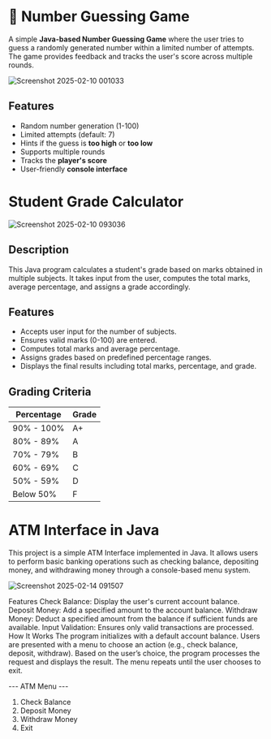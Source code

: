 # 🎯 Number Guessing Game

A simple **Java-based Number Guessing Game** where the user tries to guess a randomly generated number within a limited number of attempts. The game provides feedback and tracks the user's score across multiple rounds.

![Screenshot 2025-02-10 001033](https://github.com/user-attachments/assets/b2124905-4dff-4c38-bbff-8cc181fb0faf)


## Features
- Random number generation (1-100)  
- Limited attempts (default: 7)  
- Hints if the guess is **too high** or **too low**  
- Supports multiple rounds  
- Tracks the **player's score**  
- User-friendly **console interface** 


# Student Grade Calculator

![Screenshot 2025-02-10 093036](https://github.com/user-attachments/assets/478cd33a-026c-4ffb-a181-9134dbf9cd9d)


## Description
This Java program calculates a student's grade based on marks obtained in multiple subjects. It takes input from the user, computes the total marks, average percentage, and assigns a grade accordingly.

## Features
- Accepts user input for the number of subjects.
- Ensures valid marks (0-100) are entered.
- Computes total marks and average percentage.
- Assigns grades based on predefined percentage ranges.
- Displays the final results including total marks, percentage, and grade.


## Grading Criteria
| Percentage | Grade |
|------------|-------|
| 90% - 100% | A+    |
| 80% - 89%  | A     |
| 70% - 79%  | B     |
| 60% - 69%  | C     |
| 50% - 59%  | D     |
| Below 50%  | F     |


# ATM Interface in Java
This project is a simple ATM Interface implemented in Java. It allows users to perform basic banking operations such as checking balance, depositing money, and withdrawing money through a console-based menu system.

![Screenshot 2025-02-14 091507](https://github.com/user-attachments/assets/83ee1ffb-a2d2-4158-b494-88a45f0e451f)


Features
Check Balance: Display the user's current account balance.
Deposit Money: Add a specified amount to the account balance.
Withdraw Money: Deduct a specified amount from the balance if sufficient funds are available.
Input Validation: Ensures only valid transactions are processed.
How It Works
The program initializes with a default account balance.
Users are presented with a menu to choose an action (e.g., check balance, deposit, withdraw).
Based on the user’s choice, the program processes the request and displays the result.
The menu repeats until the user chooses to exit.

--- ATM Menu ---
1. Check Balance
2. Deposit Money
3. Withdraw Money
4. Exit
